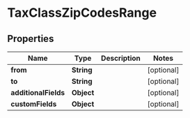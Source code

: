 

# TaxClassZipCodesRange

## Properties

Name | Type | Description | Notes
------------ | ------------- | ------------- | -------------
**from** | **String** |  |  [optional]
**to** | **String** |  |  [optional]
**additionalFields** | **Object** |  |  [optional]
**customFields** | **Object** |  |  [optional]




